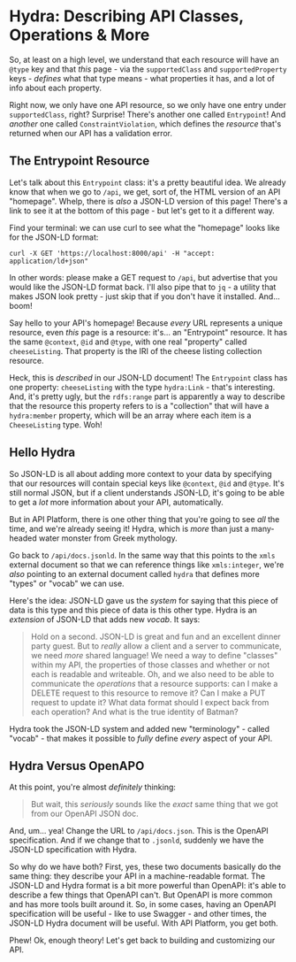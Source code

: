# Hydra: Describing API Classes, Operations & More

So, at least on a high level, we understand that each resource will have an `@type`
key and that *this* page - via the `supportedClass` and `supportedProperty` keys -
*defines* what that type means - what properties it has, and a lot of info about
each property.

Right now, we only have one API resource, so we only have one entry under
`supportedClass`, right? Surprise! There's another one called `Entrypoint`!
And *another* one called `ConstraintViolation`, which defines the *resource* that's
returned when our API has a validation error.

## The Entrypoint Resource

Let's talk about this `Entrypoint` class: it's a pretty beautiful idea. We already
know that when we go to `/api`, we get, sort of, the HTML version of an API
"homepage". Whelp, there is *also* a JSON-LD version of this page! There's a link
to see it at the bottom of this page - but let's get to it a different way.

Find your terminal: we can use curl to see what the "homepage" looks like for the
JSON-LD format:

```terminal
curl -X GET 'https://localhost:8000/api' -H "accept: application/ld+json"
```

In other words: please make a GET request to `/api`, but advertise that you would
like the JSON-LD format back. I'll also pipe that to `jq` - a utility that makes
JSON look pretty - just skip that if you don't have it installed. And... boom!

Say hello to your API's homepage! Because *every* URL represents a unique resource,
even *this* page is a resource: it's... an "Entrypoint" resource. It has the same
`@context`, `@id` and `@type`, with one real "property" called `cheeseListing`.
That property is the IRI of the cheese listing collection resource.

Heck, this is *described* in our JSON-LD document! The `Entrypoint` class has
one property: `cheeseListing` with the type `hydra:Link` - that's interesting.
And, it's pretty ugly, but the `rdfs:range` part is apparently a way to describe
that the resource this property refers to is a "collection" that will have a
`hydra:member` property, which will be an array where each item is a
`CheeseListing` type. Woh!

## Hello Hydra

So JSON-LD is all about adding more context to your data by specifying that our
resources will contain special keys like `@context`, `@id` and `@type`. It's
still normal JSON, but if a client understands JSON-LD, it's going to be able to
get a *lot* more information about your API, automatically.

But in API Platform, there is one other thing that you're going to see *all* the
time, and we're already seeing it! Hydra, which is *more* than just a many-headed
water monster from Greek mythology.

Go back to `/api/docs.jsonld`. In the same way that this points to the
`xmls` external document so that we can reference things like `xmls:integer`,
we're *also* pointing to an external document called `hydra` that defines more
"types" or "vocab" we can use.

Here's the idea: JSON-LD gave us the *system* for saying that this piece of data
is this type and this piece of data is this other type. Hydra is an *extension*
of JSON-LD that adds new *vocab*. It says:

> Hold on a second. JSON-LD is great and fun and an excellent dinner party guest.
> But to *really* allow a client and a server to communicate, we need *more*
> shared language! We need a way to define "classes" within my API, the properties
> of those classes and whether or not each is readable and writeable. Oh, and we
> also need to be able to communicate the *operations* that a resource supports:
> can I make a DELETE request to this resource to remove it? Can I make a PUT
> request to update it? What data format should I expect back from each operation?
> And what is the true identity of Batman?

Hydra took the JSON-LD system and added new "terminology" - called "vocab" - that
makes it possible to *fully* define *every* aspect of your API.

## Hydra Versus OpenAPO

At this point, you're almost *definitely* thinking:

> But wait, this *seriously* sounds like the *exact* same thing that we got
> from our OpenAPI JSON doc.

And, um... yea! Change the URL to `/api/docs.json`. This is the OpenAPI specification.
And if we change that to `.jsonld`, suddenly we have the JSON-LD specification
with Hydra.

So why do we have both? First, yes, these two documents basically do the
same thing: they describe your API in a machine-readable format. The JSON-LD and
Hydra format is a bit more powerful than OpenAPI: it's able to describe a few
things that OpenAPI can't. But OpenAPI is more common and has more tools built
around it. So, in some cases, having an OpenAPI specification will be useful - like
to use Swagger - and other times, the JSON-LD Hydra document will be useful. With
API Platform, you get both.

Phew! Ok, enough theory! Let's get back to building and customizing our API.
